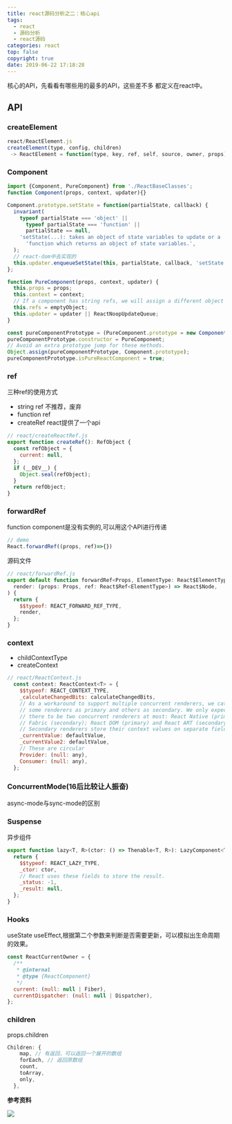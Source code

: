 ```yaml
---
title: react源码分析之二：核心api
tags:
  - react
  - 源码分析
  - react源码
categories: react
top: false
copyright: true
date: 2019-06-22 17:18:28
---
```

核心的API，先看看有哪些用的最多的API，这些差不多 都定义在react中。
<!--more-->

## API
### createElement
```js
react/ReactElement.js
createElement(type, config, children)
 -> ReactElement = function(type, key, ref, self, source, owner, props){}
```

### Component
```js
import {Component, PureComponent} from './ReactBaseClasses';
function Component(props, context, updater){}

Component.prototype.setState = function(partialState, callback) {
  invariant(
    typeof partialState === 'object' ||
      typeof partialState === 'function' ||
      partialState == null,
    'setState(...): takes an object of state variables to update or a ' +
      'function which returns an object of state variables.',
  );
  // react-dom中去实现的
  this.updater.enqueueSetState(this, partialState, callback, 'setState');
};

function PureComponent(props, context, updater) {
  this.props = props;
  this.context = context;
  // If a component has string refs, we will assign a different object later.
  this.refs = emptyObject;
  this.updater = updater || ReactNoopUpdateQueue;
}

const pureComponentPrototype = (PureComponent.prototype = new ComponentDummy());
pureComponentPrototype.constructor = PureComponent;
// Avoid an extra prototype jump for these methods.
Object.assign(pureComponentPrototype, Component.prototype);
pureComponentPrototype.isPureReactComponent = true;
```

### ref
三种ref的使用方式
* string ref 不推荐，废弃
* function ref 
* createRef react提供了一个api


```js
// react/createReactRef.js
export function createRef(): RefObject {
  const refObject = {
    current: null,
  };
  if (__DEV__) {
    Object.seal(refObject);
  }
  return refObject;
}
```

### forwardRef
function component是没有实例的,可以用这个API进行传递
```js
// demo
React.forwardRef((props, ref)=>{})
```
源码文件
```js
// react/forwardRef.js
export default function forwardRef<Props, ElementType: React$ElementType>(
  render: (props: Props, ref: React$Ref<ElementType>) => React$Node,
) {
  return {
    $$typeof: REACT_FORWARD_REF_TYPE,
    render,
  };
}
```

### context
* childContextType
* createContext

```js
// react/ReactContext.js
  const context: ReactContext<T> = {
    $$typeof: REACT_CONTEXT_TYPE,
    _calculateChangedBits: calculateChangedBits,
    // As a workaround to support multiple concurrent renderers, we categorize
    // some renderers as primary and others as secondary. We only expect
    // there to be two concurrent renderers at most: React Native (primary) and
    // Fabric (secondary); React DOM (primary) and React ART (secondary).
    // Secondary renderers store their context values on separate fields.
    _currentValue: defaultValue,
    _currentValue2: defaultValue,
    // These are circular
    Provider: (null: any),
    Consumer: (null: any),
  };
```

### ConcurrentMode(16后比较让人振奋)
async-mode与sync-mode的区别

### Suspense
异步组件
```js
export function lazy<T, R>(ctor: () => Thenable<T, R>): LazyComponent<T> {
  return {
    $$typeof: REACT_LAZY_TYPE,
    _ctor: ctor,
    // React uses these fields to store the result.
    _status: -1,
    _result: null,
  };
}
```

### Hooks
useState
useEffect,根据第二个参数来判断是否需要更新，可以模拟出生命周期的效果。
```js
const ReactCurrentOwner = {
  /**
   * @internal
   * @type {ReactComponent}
   */
  current: (null: null | Fiber),
  currentDispatcher: (null: null | Dispatcher),
};
```

### children
props.children
```js
Children: {
    map, // 有返回，可以返回一个展开的数组
    forEach, // 返回原数组
    count,
    toArray,
    only,
  },
```

**参考资料**
[]()

![](http://static.zhyjor.com/wexin.png)